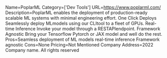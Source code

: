 Name=PoplarML
Category=['Dev Tools']
URL=https://www.poplarml.com/
Description=PoplarML enables the deployment of production-ready scalable ML systems with minimal engineering effort. One Click Deploys Seamlessly deploy MLmodels using our CLItool to a fleet of GPUs. Real-time Inference Invoke your model through a RESTAPIendpoint. Framework Agnostic Bring your Tensorflow Pytorch or JAX model and well do the rest.
Pros=Seamless deployment of ML models real-time inference Framework agnostic
Cons=None
Pricing=Not Mentioned
Company Address=2022 Company name. All rights reserved
